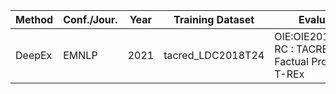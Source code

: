 |Method|Conf./Jour.|Year|Training Dataset|Evaluation Dataset|Mertic|Code|Paper|
|---|---|---|---|---|---|---|---|
|DeepEx|EMNLP|2021|tacred_LDC2018T24|OIE:OIE2016,WEB,NYT,PENN  RC : TACRED,FewRel(1.0)  Factual Probe : Google-RE, T-REx|F1,AUC,P@1|[View](https://github.com/cgraywang/deepex)|[View](https://arxiv.org/pdf/2109.11171v1.pdf)|
